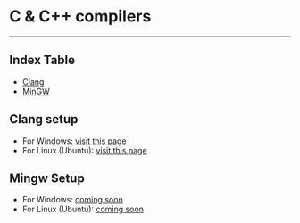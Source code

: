 # C & C++ compilers
---

## Index Table
- [ Clang ](#clang-setup)
- [ MinGW ](#mingw-setup)

## Clang setup
  * For Windows: [visit this page](https://github.com/Miraj13123/extras/blob/main/files/clangWindows.md)
  * For Linux (Ubuntu): [visit this page](https://github.com/Miraj13123/extras/blob/main/files/clangLinux.md)
## Mingw Setup
  * For Windows: [coming soon]([srp/PAGE3.md](https://github.com/Miraj13123/extras/blob/main/files/mingwWindows.md))
  * For Linux (Ubuntu): [coming soon]([srp/PAGE4.md](https://github.com/Miraj13123/extras/blob/main/files/clangLinux.md))
